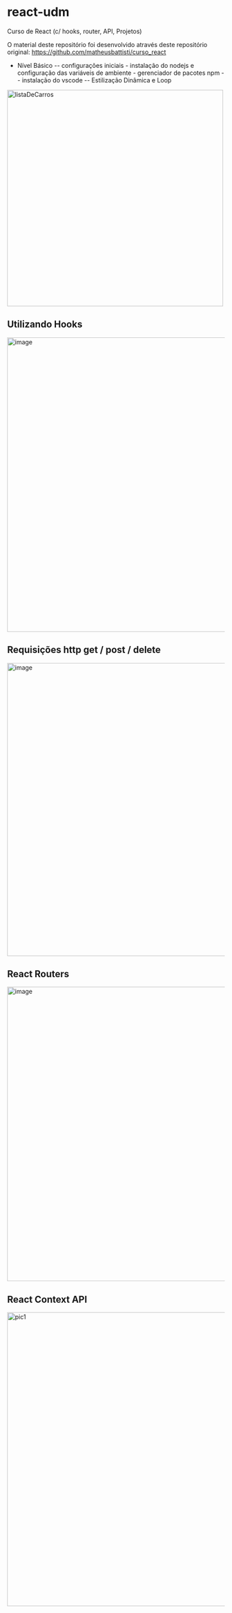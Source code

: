 # react-udm
Curso de React (c/ hooks, router, API, Projetos)

O material deste repositório foi desenvolvido através deste repositório original:
https://github.com/matheusbattisti/curso_react 
- Nível Básico
-- configurações iniciais - instalação do nodejs e configuração das variáveis de ambiente - gerenciador de pacotes npm
-- instalação do vscode
-- Estilização Dinâmica e Loop
<img width="500" alt="listaDeCarros" src="https://user-images.githubusercontent.com/48811968/179262636-86d66720-ca21-4384-9f6b-c01a470575ac.png">

## Utilizando Hooks
<img width="680" alt="image" src="https://user-images.githubusercontent.com/48811968/184121644-a75c83ec-6751-40bd-9e19-c8d5e45270dc.png">

## Requisições http get / post / delete
<img width="677" alt="image" src="https://user-images.githubusercontent.com/48811968/185445908-18319334-3dc1-4fe8-bfb9-c6712aa87912.png">

## React Routers
<img width="680" alt="image" src="https://user-images.githubusercontent.com/48811968/186968027-19ddadf8-e8e2-45ea-bcb2-de9e4961f5e2.png">

## React Context API

<img width="679" alt="pic1" src="https://user-images.githubusercontent.com/48811968/187315018-489c822a-42b0-4868-954d-8e2a1788bafd.png">

